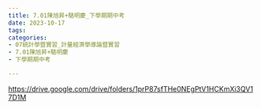 ```yaml
---
title: 7.01陳旭昇+駱明慶_下學期期中考
date: 2023-10-17
tags: 
categories:
- 07統計學暨實習_計量經濟學導論暨實習
- 7.01陳旭昇+駱明慶
- 下學期期中考

---
```

https://drive.google.com/drive/folders/1prP87sfTHe0NEgPtV1HCKmXi3QV17D1M
